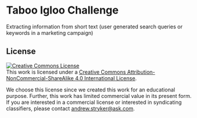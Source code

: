 # Taboo Igloo Challenge

Extracting information from short text (user generated search queries or
keywords in a marketing campaign)

## License

<a rel="license" href="http://creativecommons.org/licenses/by-nc-sa/4.0/"><img
alt="Creative Commons License" style="border-width:0"
src="https://i.creativecommons.org/l/by-nc-sa/4.0/80x15.png" /></a><br />This
work is licensed under a <a rel="license"
href="http://creativecommons.org/licenses/by-nc-sa/4.0/">Creative Commons
Attribution-NonCommercial-ShareAlike 4.0 International License</a>.

We choose this license since we created this work for an educational purpose.
Further, this work has limited commercial value in its present form. If you are
interested in a commercial license or interested in syndicating classifiers,
please contact andrew.stryker@ask.com.
